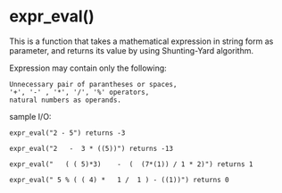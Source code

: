 # expr_eval()
This is a function that takes a mathematical expression in string form as parameter, and returns its value by using Shunting-Yard algorithm.

Expression may contain only the following:

    Unnecessary pair of parantheses or spaces,
    '+', '-' , '*', '/', '%' operators,
    natural numbers as operands.
 
sample I/O:

    expr_eval("2 - 5") returns -3
    
    expr_eval("2   -  3 * ((5))") returns -13

    expr_eval("   ( ( 5)*3)    -  (  (7*(1)) / 1 * 2)") returns 1
    
    expr_eval(" 5 % ( ( 4) *   1 /  1 ) - ((1))") returns 0
